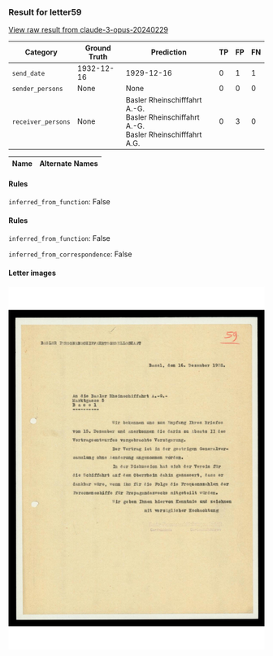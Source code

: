 ### Result for letter59
[View raw result from claude-3-opus-20240229](https://github.com/RISE-UNIBAS/humanities_data_benchmark/blob/main/results/2025-04-11/T36/request_T36_letter59.json)

| Category          | Ground Truth | Prediction | TP | FP | FN |
|------------------|--------------|------------|----|----|----|
| `send_date`        | 1932-12-16 | 1929-12-16 | 0 | 1 | 1 |
| `sender_persons`  | None | None | 0 | 0 | 0 |
| `receiver_persons` | None | Basler Rheinschifffahrt A.-G.<br>Basler Rheinschiffahrt A.-G.<br>Basler Rheinschifffahrt A.G. | 0 | 3 | 0 |

| Name | Alternate Names |
| --- | --- |

#### Rules
`inferred_from_function`: False

#### Rules
`inferred_from_function`: False

`inferred_from_correspondence`: False

#### Letter images

<img src="https://github.com/RISE-UNIBAS/humanities_data_benchmark/blob/main/benchmarks/metadata_extraction/images/letter59_p1.jpg?raw=true" alt="letter59_p1.jpg" width="800px">